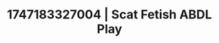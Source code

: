 ---
categories:
- Tradwife
- Coworker crush
- Consent-based play
- Cumshot compilation
- Lip biting
image: /assets/images/1747183327004.webp
layout: post
seo:
  description: Featured content with sensual ABDL Play, Scat Fetish. HD images available.
  keywords: ABDL Play, Scat Fetish
  og_image: /assets/images/1747183327004.webp
  schema_type: VisualArtwork
tags:
- ABDL Play
- '#1747183327004'
- Scat Fetish
title: 1747183327004 | Scat Fetish ABDL Play
---
